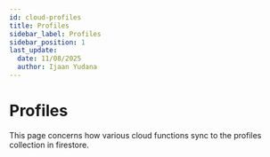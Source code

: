 ```yaml
---
id: cloud-profiles
title: Profiles
sidebar_label: Profiles
sidebar_position: 1
last_update:
  date: 11/08/2025
  author: Ijaan Yudana
---
```


# Profiles

This page concerns how various cloud functions sync to the profiles collection in
firestore.